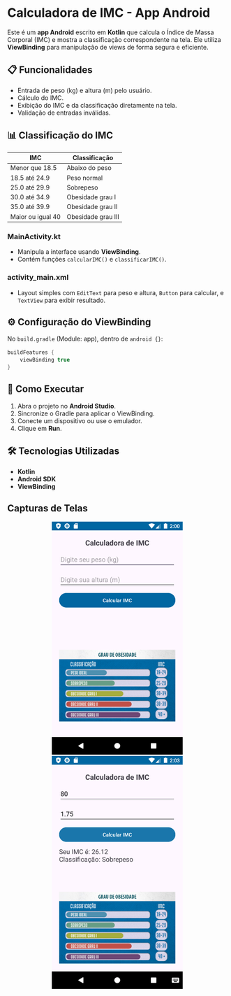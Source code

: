 # Calculadora de IMC - App Android

Este é um **app Android** escrito em **Kotlin** que calcula o Índice de Massa Corporal (IMC) e mostra a classificação correspondente na tela. Ele utiliza **ViewBinding** para manipulação de views de forma segura e eficiente.

## 📋 Funcionalidades
- Entrada de peso (kg) e altura (m) pelo usuário.
- Cálculo do IMC.
- Exibição do IMC e da classificação diretamente na tela.
- Validação de entradas inválidas.

## 📊 Classificação do IMC
| IMC                | Classificação       |
|--------------------|-------------------|
| Menor que 18.5     | Abaixo do peso    |
| 18.5 até 24.9      | Peso normal       |
| 25.0 até 29.9      | Sobrepeso         |
| 30.0 até 34.9      | Obesidade grau I  |
| 35.0 até 39.9      | Obesidade grau II |
| Maior ou igual 40  | Obesidade grau III|

### **MainActivity.kt**
- Manipula a interface usando **ViewBinding**.
- Contém funções `calcularIMC()` e `classificarIMC()`.

### **activity_main.xml**
- Layout simples com `EditText` para peso e altura, `Button` para calcular, e `TextView` para exibir resultado.

## ⚙️ Configuração do ViewBinding
No `build.gradle` (Module: app), dentro de `android {}`:
```gradle
buildFeatures {
    viewBinding true
}
```

## 📝 Como Executar
1. Abra o projeto no **Android Studio**.
2. Sincronize o Gradle para aplicar o ViewBinding.
3. Conecte um dispositivo ou use o emulador.
4. Clique em **Run**.

## 🛠️ Tecnologias Utilizadas
- **Kotlin**
- **Android SDK**
- **ViewBinding**

## Capturas de Telas
<p align="center">
  <img src="https://github.com/joaopauloleitecosta/calcular-imc/blob/main/imc_inicial.png" width="300" alt="Tela inicial">
  <img src="https://github.com/joaopauloleitecosta/calcular-imc/blob/main/imc_cliquebotao.png" width="300" alt="Tela com calculo imc">
</p>
